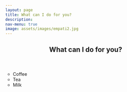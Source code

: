 ```yaml
---
layout: page
title: What can I do for you?
description: 
nav-menu: true
image: assets/images/empati2.jpg
---
```

<!-- Main -->
<div id="main">
<div class="inner">
     <header>
       <h2>What can I do for you?</h2>
     </header>
     <ul type = "circle";font-size=30px>
       <li style "font-size:30px">Coffee</li>
       <li>Tea</li>
       <li>Milk</li>
     </ul>
</div>




